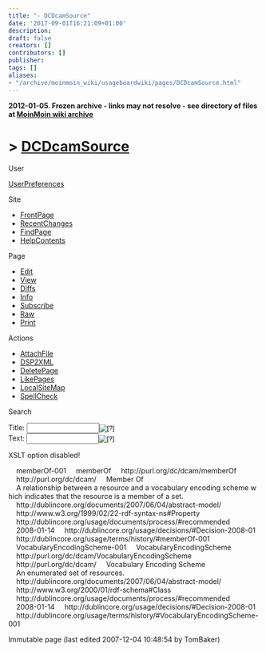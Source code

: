```yaml
---
title: "- DCDcamSource"
date: '2017-09-01T16:21:09+01:00'
description: 
draft: false
creators: []
contributors: []
publisher: 
tags: []
aliases:
- "/archive/moinmoin_wiki/usageboardwiki/pages/DCDcamSource.html"
---
```


**2012-01-05. Frozen archive - links may not resolve - see directory of files at [MoinMoin wiki archive](/moinmoin-wiki-archive/)**

# > [DCDcamSource](http://dublincore.org/usageboardwiki/DCDcamSource?action=fullsearch&value=DCDcamSource&literal=1&case=1&context=40 "Click here to do a full-text search for this title")

User

 [UserPreferences](http://dublincore.org/usageboardwiki/UserPreferences)
  

Site

- [FrontPage](http://dublincore.org/usageboardwiki/FrontPage)
- [RecentChanges](http://dublincore.org/usageboardwiki/RecentChanges)
- [FindPage](http://dublincore.org/usageboardwiki/FindPage)
- [HelpContents](http://dublincore.org/usageboardwiki/HelpContents)

Page

- [Edit](http://dublincore.org/usageboardwiki/DCDcamSource?action=edit "Edit")
- [View](http://dublincore.org/usageboardwiki/DCDcamSource "View")
- [Diffs](http://dublincore.org/usageboardwiki/DCDcamSource?action=diff "Diffs")
- [Info](http://dublincore.org/usageboardwiki/DCDcamSource?action=info "Info")
- [Subscribe](http://dublincore.org/usageboardwiki/DCDcamSource?action=subscribe "Subscribe")
- [Raw](http://dublincore.org/usageboardwiki/DCDcamSource?action=raw "Raw")
- [Print](http://dublincore.org/usageboardwiki/DCDcamSource?action=print "Print")

Actions

- [AttachFile](http://dublincore.org/usageboardwiki/DCDcamSource?action=AttachFile)
- [DSP2XML](http://dublincore.org/usageboardwiki/DCDcamSource?action=DSP2XML)
- [DeletePage](http://dublincore.org/usageboardwiki/DCDcamSource?action=DeletePage)
- [LikePages](http://dublincore.org/usageboardwiki/DCDcamSource?action=LikePages)
- [LocalSiteMap](http://dublincore.org/usageboardwiki/DCDcamSource?action=LocalSiteMap)
- [SpellCheck](http://dublincore.org/usageboardwiki/DCDcamSource?action=SpellCheck)

Search

<form method="POST" action="/usageboardwiki/DCDcamSource">
<p>
<input name="action" value="inlinesearch" type="hidden">
<input name="context" value="40" type="hidden">
Title: <input name="text_title" size="15" maxlength="50" type="text"><input src="DCDcamSource_files/moin-search.png" name="button_title" alt="[?]" type="image"><br>Text: <input name="text_full" size="15" maxlength="50" type="text"><input src="DCDcamSource_files/moin-search.png" name="button_full" alt="[?]" type="image">
</p>
</form>

XSLT option disabled!
<?xml&nbsp;version='1.0'?>  
  
<dc>  
  
<term>  
&nbsp;&nbsp;&nbsp;&nbsp;<Anchor>memberOf-001</Anchor>  
&nbsp;&nbsp;&nbsp;&nbsp;<Name>memberOf</Name>  
&nbsp;&nbsp;&nbsp;&nbsp;<URI>http://purl.org/dc/dcam/memberOf</URI>  
&nbsp;&nbsp;&nbsp;&nbsp;<Namespace>http://purl.org/dc/dcam/</Namespace>  
&nbsp;&nbsp;&nbsp;&nbsp;<Label>Member&nbsp;Of</Label>  
&nbsp;&nbsp;&nbsp;&nbsp;<Definition>A&nbsp;relationship&nbsp;between&nbsp;a&nbsp;resource&nbsp;and&nbsp;a&nbsp;vocabulary&nbsp;encoding&nbsp;scheme&nbsp;which&nbsp;indicates&nbsp;that&nbsp;the&nbsp;resource&nbsp;is&nbsp;a&nbsp;member&nbsp;of&nbsp;a&nbsp;set.</Definition>  
&nbsp;&nbsp;&nbsp;&nbsp;<See>http://dublincore.org/documents/2007/06/04/abstract-model/</See>  
&nbsp;&nbsp;&nbsp;&nbsp;<Type-of-Term>http://www.w3.org/1999/02/22-rdf-syntax-ns#Property</Type-of-Term>  
&nbsp;&nbsp;&nbsp;&nbsp;<Status>http://dublincore.org/usage/documents/process/#recommended</Status>  
&nbsp;&nbsp;&nbsp;&nbsp;<Date-Issued>2008-01-14</Date-Issued>  
&nbsp;&nbsp;&nbsp;&nbsp;<Decision>http://dublincore.org/usage/decisions/#Decision-2008-01</Decision>  
&nbsp;&nbsp;&nbsp;&nbsp;<Version>http://dublincore.org/usage/terms/history/#memberOf-001</Version>  
</term>  
  
<term>  
&nbsp;&nbsp;&nbsp;&nbsp;<Anchor>VocabularyEncodingScheme-001</Anchor>  
&nbsp;&nbsp;&nbsp;&nbsp;<Name>VocabularyEncodingScheme</Name>  
&nbsp;&nbsp;&nbsp;&nbsp;<URI>http://purl.org/dc/dcam/VocabularyEncodingScheme</URI>  
&nbsp;&nbsp;&nbsp;&nbsp;<Namespace>http://purl.org/dc/dcam/</Namespace>  
&nbsp;&nbsp;&nbsp;&nbsp;<Label>Vocabulary&nbsp;Encoding&nbsp;Scheme</Label>  
&nbsp;&nbsp;&nbsp;&nbsp;<Definition>An&nbsp;enumerated&nbsp;set&nbsp;of&nbsp;resources.</Definition>  
&nbsp;&nbsp;&nbsp;&nbsp;<See>http://dublincore.org/documents/2007/06/04/abstract-model/</See>  
&nbsp;&nbsp;&nbsp;&nbsp;<Type-of-Term>http://www.w3.org/2000/01/rdf-schema#Class</Type-of-Term>  
&nbsp;&nbsp;&nbsp;&nbsp;<Status>http://dublincore.org/usage/documents/process/#recommended</Status>  
&nbsp;&nbsp;&nbsp;&nbsp;<Date-Issued>2008-01-14</Date-Issued>  
&nbsp;&nbsp;&nbsp;&nbsp;<Decision>http://dublincore.org/usage/decisions/#Decision-2008-01</Decision>  
&nbsp;&nbsp;&nbsp;&nbsp;<Version>http://dublincore.org/usage/terms/history/#VocabularyEncodingScheme-001</Version>  
</term>  
  
</dc>  

Immutable page (last edited 2007-12-04 10:48:54 by TomBaker)

